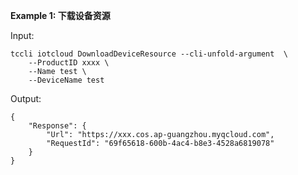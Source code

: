 **Example 1: 下载设备资源**



Input: 

```
tccli iotcloud DownloadDeviceResource --cli-unfold-argument  \
    --ProductID xxxx \
    --Name test \
    --DeviceName test
```

Output: 
```
{
    "Response": {
        "Url": "https://xxx.cos.ap-guangzhou.myqcloud.com",
        "RequestId": "69f65618-600b-4ac4-b8e3-4528a6819078"
    }
}
```

